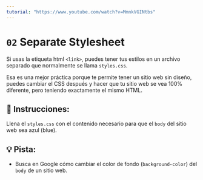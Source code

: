 ```yaml
---
tutorial: "https://www.youtube.com/watch?v=MmnkVGINtbs"
---
```


# `02` Separate Stylesheet

Si usas la etiqueta html `<link>`, puedes tener tus estilos en un archivo separado que normalmente se llama `styles.css`.

Esa es una mejor práctica porque te permite tener un sitio web sin diseño, puedes cambiar el CSS después y hacer que tu sitio web se vea 100% diferente, pero teniendo exactamente el mismo HTML.

## 📝 Instrucciones:

Llena el `styles.css` con el contenido necesario para que el `body` del sitio web sea azul (blue).

## 💡 Pista:

+ Busca en Google cómo cambiar el color de fondo (`background-color`) del `body` de un sitio web. 

 

